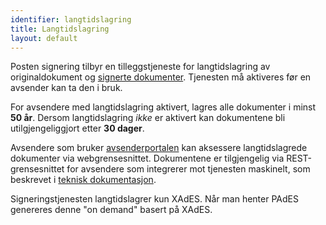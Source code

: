 ```yaml
---
identifier: langtidslagring
title: Langtidslagring
layout: default
---
```


Posten signering tilbyr en tilleggstjeneste for langtidslagring av originaldokument og [signerte dokumenter](#signerte_dokumenter). Tjenesten må aktiveres før en avsender kan ta den i bruk.

For avsendere med langtidslagring aktivert, lagres alle dokumenter i minst __50 år__. Dersom langtidslagring _ikke_ er aktivert kan dokumentene bli utilgjengeliggjort etter __30 dager__.

Avsendere som bruker [avsenderportalen](#org-portal) kan aksessere langtidslagrede dokumenter via webgrensesnittet. Dokumentene er tilgjengelig via REST-grensesnittet for avsendere som integrerer mot tjenesten maskinelt, som beskrevet i [teknisk dokumentasjon](https://github.com/digipost/signature-api-specification/#tilleggstjeneste-for-langtidslagring).

Signeringstjenesten langtidslagrer kun XAdES. Når man henter PAdES genereres denne "on demand" basert på XAdES.